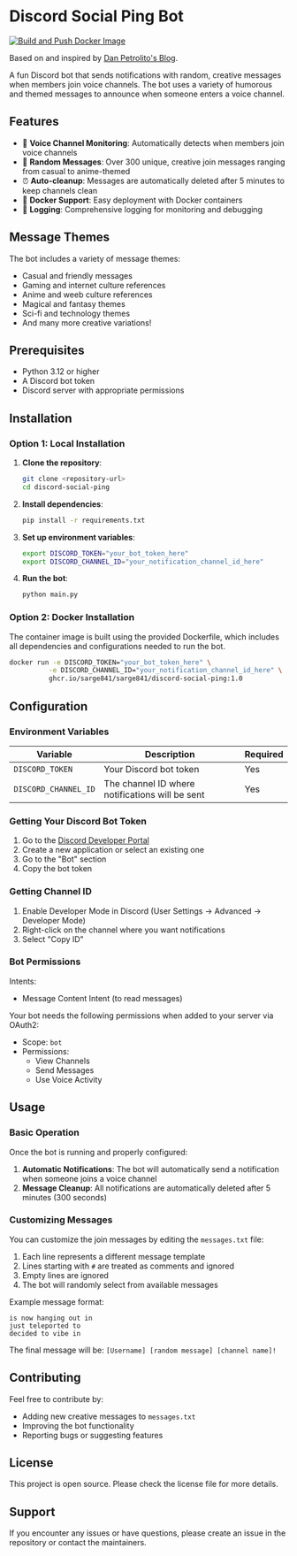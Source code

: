 # Discord Social Ping Bot
[![Build and Push Docker Image](https://github.com/sarge841/discord-social-ping/actions/workflows/build.yaml/badge.svg)](https://github.com/sarge841/discord-social-ping/actions/workflows/build.yaml)

Based on and inspired by [Dan Petrolito's Blog](https://blog.danpetrolito.xyz/i-built-something-that-changed-my-friend-gro-social-fabric/).

A fun Discord bot that sends notifications with random, creative messages when members join voice channels. The bot uses a variety of humorous and themed messages to announce when someone enters a voice channel.

## Features

- 🎯 **Voice Channel Monitoring**: Automatically detects when members join voice channels
- 🎲 **Random Messages**: Over 300 unique, creative join messages ranging from casual to anime-themed
- ⏰ **Auto-cleanup**: Messages are automatically deleted after 5 minutes to keep channels clean
- 🐳 **Docker Support**: Easy deployment with Docker containers
- 📝 **Logging**: Comprehensive logging for monitoring and debugging

## Message Themes

The bot includes a variety of message themes:
- Casual and friendly messages
- Gaming and internet culture references
- Anime and weeb culture references
- Magical and fantasy themes
- Sci-fi and technology themes
- And many more creative variations!

## Prerequisites

- Python 3.12 or higher
- A Discord bot token
- Discord server with appropriate permissions

## Installation

### Option 1: Local Installation

1. **Clone the repository**:
   ```bash
   git clone <repository-url>
   cd discord-social-ping
   ```

2. **Install dependencies**:
   ```bash
   pip install -r requirements.txt
   ```

3. **Set up environment variables**:
   ```bash
   export DISCORD_TOKEN="your_bot_token_here"
   export DISCORD_CHANNEL_ID="your_notification_channel_id_here"
   ```

4. **Run the bot**:
   ```bash
   python main.py
   ```

### Option 2: Docker Installation

The container image is built using the provided Dockerfile, which includes all dependencies and configurations needed to run the bot.

```bash
docker run -e DISCORD_TOKEN="your_bot_token_here" \
          -e DISCORD_CHANNEL_ID="your_notification_channel_id_here" \
          ghcr.io/sarge841/sarge841/discord-social-ping:1.0
```

## Configuration

### Environment Variables

| Variable | Description | Required |
|----------|-------------|----------|
| `DISCORD_TOKEN` | Your Discord bot token | Yes |
| `DISCORD_CHANNEL_ID` | The channel ID where notifications will be sent | Yes |

### Getting Your Discord Bot Token

1. Go to the [Discord Developer Portal](https://discord.com/developers/applications)
2. Create a new application or select an existing one
3. Go to the "Bot" section
4. Copy the bot token

### Getting Channel ID

1. Enable Developer Mode in Discord (User Settings → Advanced → Developer Mode)
2. Right-click on the channel where you want notifications
3. Select "Copy ID"

### Bot Permissions

Intents:
- Message Content Intent (to read messages)

Your bot needs the following permissions when added to your server via OAuth2:
- Scope: `bot`
- Permissions:
  - View Channels
  - Send Messages
  - Use Voice Activity

## Usage

### Basic Operation

Once the bot is running and properly configured:

1. **Automatic Notifications**: The bot will automatically send a notification when someone joins a voice channel
2. **Message Cleanup**: All notifications are automatically deleted after 5 minutes (300 seconds)

### Customizing Messages

You can customize the join messages by editing the `messages.txt` file:

1. Each line represents a different message template
2. Lines starting with `#` are treated as comments and ignored
3. Empty lines are ignored
4. The bot will randomly select from available messages

Example message format:
```
is now hanging out in
just teleported to
decided to vibe in
```

The final message will be: `[Username] [random message] [channel name]!`

## Contributing

Feel free to contribute by:
- Adding new creative messages to `messages.txt`
- Improving the bot functionality
- Reporting bugs or suggesting features

## License

This project is open source. Please check the license file for more details.

## Support

If you encounter any issues or have questions, please create an issue in the repository or contact the maintainers.
